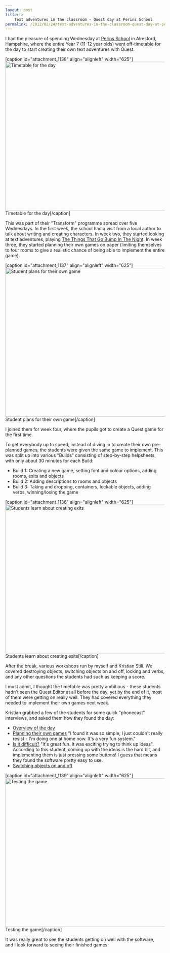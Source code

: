 ```yaml
---
layout: post
title: >
    Text adventures in the classroom - Quest day at Perins School
permalink: /2012/02/24/text-adventures-in-the-classroom-quest-day-at-perins-school/
---
```

I had the pleasure of spending Wednesday at <a href="http://www.perins.net/">Perins School</a> in Alresford, Hampshire, where the entire Year 7 (11-12 year olds) went off-timetable for the day to start creating their own text adventures with Quest.

[caption id="attachment_1138" align="alignleft" width="625"]<a href="http://textadventuresblog.files.wordpress.com/2012/02/dsc02158.jpg"><img class="size-full wp-image-1138" alt="Timetable for the day" src="http://textadventuresblog.files.wordpress.com/2012/02/dsc02158.jpg" width="625" height="468" /></a> Timetable for the day[/caption]

This was part of their "Transform" programme spread over five Wednesdays. In the first week, the school had a visit from a local author to talk about writing and creating characters. In week two, they started looking at text adventures, playing <a href="http://www.textadventures.co.uk/review/346/">The Things That Go Bump In The Night</a>. In week three, they started planning their own games on paper (limiting themselves to four rooms to give a realistic chance of being able to implement the entire game).

[caption id="attachment_1137" align="alignleft" width="625"]<a href="http://textadventuresblog.files.wordpress.com/2012/02/dsc02149.jpg"><img class="size-full wp-image-1137" alt="Student plans for their own game" src="http://textadventuresblog.files.wordpress.com/2012/02/dsc02149.jpg" width="625" height="468" /></a> Student plans for their own game[/caption]

I joined them for week four, where the pupils got to create a Quest game for the first time.

To get everybody up to speed, instead of diving in to create their own pre-planned games, the students were given the same game to implement. This was split up into various "Builds" consisting of step-by-step helpsheets, with only about 30 minutes for each Build:
<ul>
	<li>Build 1: Creating a new game, setting font and colour options, adding rooms, exits and objects</li>
	<li>Build 2: Adding descriptions to rooms and objects</li>
	<li>Build 3: Taking and dropping, containers, lockable objects, adding verbs, winning/losing the game</li>
</ul>
[caption id="attachment_1136" align="alignleft" width="625"]<a href="http://textadventuresblog.files.wordpress.com/2012/02/dsc02148.jpg"><img class="size-full wp-image-1136" alt="Students learn about creating exits" src="http://textadventuresblog.files.wordpress.com/2012/02/dsc02148.jpg" width="625" height="468" /></a> Students learn about creating exits[/caption]

After the break, various workshops run by myself and Kristian Still. We covered destroying objects, switching objects on and off, locking and verbs, and any other questions the students had such as keeping a score.

I must admit, I thought the timetable was pretty ambitious - these students hadn't seen the Quest Editor at all before the day, yet by the end of it, most of them were getting on really well. They had covered everything they needed to implement their own games next week.

Kristian grabbed a few of the students for some quick "phonecast" interviews, and asked them how they found the day:
<ul>
	<li><a href="http://www.kristianstill.co.uk/wordpress/2012/02/22/ipadio-quest-coding/">Overview of the day</a></li>
	<li><a href="http://www.kristianstill.co.uk/wordpress/2012/02/22/ipadio-quest-coders-of-the-quest/">Planning their own games</a> "I found it was so simple, I just couldn't really resist - I'm doing one at home now. It's a very fun system."</li>
	<li><a href="http://www.kristianstill.co.uk/wordpress/2012/02/22/ipadio-quest-overview/">Is it difficult?</a> "It's great fun. It was exciting trying to think up ideas". According to this student, coming up with the ideas is the hard bit, and implementing them is just pressing some buttons! I guess that means they found the software pretty easy to use.</li>
	<li><a href="http://www.kristianstill.co.uk/wordpress/2012/02/22/ipadio-switched/">Switching objects on and off</a></li>
</ul>
[caption id="attachment_1139" align="alignleft" width="625"]<a href="http://textadventuresblog.files.wordpress.com/2012/02/dsc02170.jpg"><img class="size-full wp-image-1139" alt="Testing the game" src="http://textadventuresblog.files.wordpress.com/2012/02/dsc02170.jpg" width="625" height="468" /></a> Testing the game[/caption]

It was really great to see the students getting on well with the software, and I look forward to seeing their finished games.
